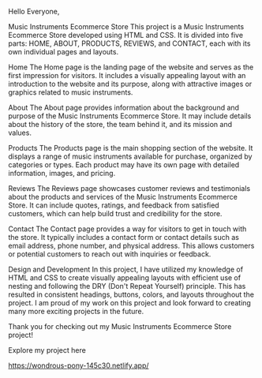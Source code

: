 Hello Everyone,

Music Instruments Ecommerce Store
This project is a Music Instruments Ecommerce Store developed using HTML and CSS. It is divided into five parts: HOME, ABOUT, PRODUCTS, REVIEWS, and CONTACT, each with its own individual pages and layouts.

Home
The Home page is the landing page of the website and serves as the first impression for visitors. It includes a visually appealing layout with an introduction to the website and its purpose, along with attractive images or graphics related to music instruments.

About
The About page provides information about the background and purpose of the Music Instruments Ecommerce Store. It may include details about the history of the store, the team behind it, and its mission and values.

Products
The Products page is the main shopping section of the website. It displays a range of music instruments available for purchase, organized by categories or types. Each product may have its own page with detailed information, images, and pricing.

Reviews
The Reviews page showcases customer reviews and testimonials about the products and services of the Music Instruments Ecommerce Store. It can include quotes, ratings, and feedback from satisfied customers, which can help build trust and credibility for the store.

Contact
The Contact page provides a way for visitors to get in touch with the store. It typically includes a contact form or contact details such as email address, phone number, and physical address. This allows customers or potential customers to reach out with inquiries or feedback.

Design and Development
In this project, I have utilized my knowledge of HTML and CSS to create visually appealing layouts with efficient use of nesting and following the DRY (Don't Repeat Yourself) principle. This has resulted in consistent headings, buttons, colors, and layouts throughout the project. I am proud of my work on this project and look forward to creating many more exciting projects in the future.

Thank you for checking out my Music Instruments Ecommerce Store project!

Explore my project here

https://wondrous-pony-145c30.netlify.app/

